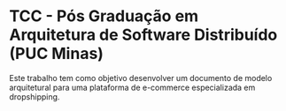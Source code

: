 # TCC - Pós Graduação em Arquitetura de Software Distribuído (PUC Minas)

Este trabalho tem como objetivo desenvolver um documento de modelo arquitetural para uma plataforma de e-commerce especializada em dropshipping.
